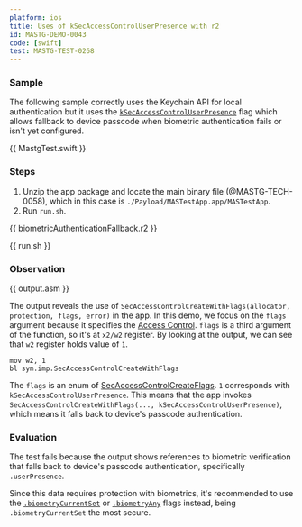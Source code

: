 ```yaml
---
platform: ios
title: Uses of kSecAccessControlUserPresence with r2
id: MASTG-DEMO-0043
code: [swift]
test: MASTG-TEST-0268
---
```


### Sample

The following sample correctly uses the Keychain API for local authentication but it uses the [`kSecAccessControlUserPresence`](https://developer.apple.com/documentation/security/secaccesscontrolcreateflags/userpresence) flag which allows fallback to device passcode when biometric authentication fails or isn't yet configured.

{{ MastgTest.swift }}

### Steps

1. Unzip the app package and locate the main binary file (@MASTG-TECH-0058), which in this case is `./Payload/MASTestApp.app/MASTestApp`.
2. Run `run.sh`.

{{ biometricAuthenticationFallback.r2 }}

{{ run.sh }}

### Observation

{{ output.asm }}

The output reveals the use of `SecAccessControlCreateWithFlags(allocator, protection, flags, error)` in the app. In this demo, we focus on the `flags` argument because it specifies the [Access Control](https://developer.apple.com/documentation/security/secaccesscontrol). `flags` is a third argument of the function, so it's at `x2/w2` register. By looking at the output, we can see that `w2` register holds value of `1`.

```assembly
mov w2, 1
bl sym.imp.SecAccessControlCreateWithFlags
```

The `flags` is an enum of [SecAccessControlCreateFlags](https://developer.apple.com/documentation/security/secaccesscontrolcreateflags). `1` corresponds with `kSecAccessControlUserPresence`. This means that the app invokes `SecAccessControlCreateWithFlags(..., kSecAccessControlUserPresence)`, which means it falls back to device's passcode authentication.

### Evaluation

The test fails because the output shows references to biometric verification that falls back to device's passcode authentication, specifically `.userPresence`.

Since this data requires protection with biometrics, it's recommended to use the [`.biometryCurrentSet`](https://developer.apple.com/documentation/security/secaccesscontrolcreateflags/biometrycurrentset) or [`.biometryAny`](https://developer.apple.com/documentation/security/secaccesscontrolcreateflags/biometryany) flags instead, being `.biometryCurrentSet` the most secure.
